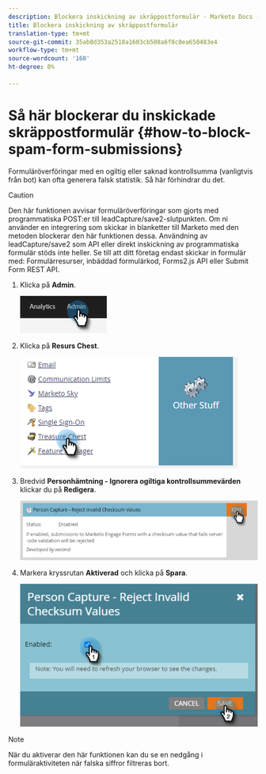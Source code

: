 ```yaml
---
description: Blockera inskickning av skräppostformulär - Marketo Docs - produktdokumentation
title: Blockera inskickning av skräppostformulär
translation-type: tm+mt
source-git-commit: 35ab8d353a2518a1603cb508a6f8c0ea650483e4
workflow-type: tm+mt
source-wordcount: '160'
ht-degree: 0%

---
```


# Så här blockerar du inskickade skräppostformulär {#how-to-block-spam-form-submissions}

Formuläröverföringar med en ogiltig eller saknad kontrollsumma (vanligtvis från bot) kan ofta generera falsk statistik. Så här förhindrar du det.

>[!CAUTION]
>
>Den här funktionen avvisar formuläröverföringar som gjorts med programmatiska POST:er till leadCapture/save2-slutpunkten. Om ni använder en integrering som skickar in blanketter till Marketo med den metoden blockerar den här funktionen dessa. Användning av leadCapture/save2 som API eller direkt inskickning av programmatiska formulär stöds inte heller. Se till att ditt företag endast skickar in formulär med: Formulärresurser, inbäddad formulärkod, Forms2.js API eller Submit Form REST API.

1. Klicka på **Admin**.

   ![](assets/how-to-block-spam-form-submissions-1.png)

1. Klicka på **Resurs Chest**.

   ![](assets/how-to-block-spam-form-submissions-2.png)

1. Bredvid **Personhämtning - Ignorera ogiltiga kontrollsummevärden** klickar du på **Redigera**.

   ![](assets/how-to-block-spam-form-submissions-3.png)

1. Markera kryssrutan **Aktiverad** och klicka på **Spara**.

   ![](assets/how-to-block-spam-form-submissions-4.png)

>[!NOTE]
>
>När du aktiverar den här funktionen kan du se en nedgång i formuläraktiviteten när falska siffror filtreras bort.
